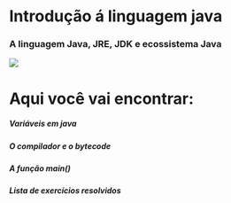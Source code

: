 # Introdução á linguagem java
### A linguagem Java, JRE, JDK e ecossistema Java
<img src="http://2.bp.blogspot.com/_ilYJ2ZmDd8A/TDTFHp8pl8I/AAAAAAAAABM/VfOLyKouzUk/s400/jvm-jre-jdk1.png">


# Aqui você vai encontrar: 
##### Variáveis em java
##### O compilador e o bytecode
##### A função main()
##### Lista de exercícios resolvidos

